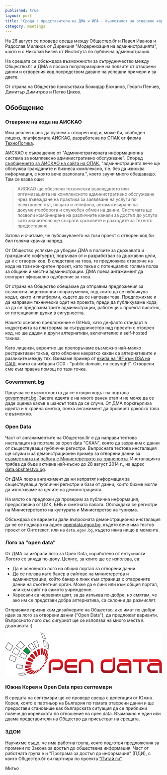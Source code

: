 ```yaml
---
published: true
layout: post
title: "Среща с представители на ДМА и ИПА - възможност за отваряне кода на АИСКАО"
category: meetings
---
```


На 26 август се проведе среща между Общество.бг и Павел Иванов и Радослав Миланов от Дирекция "Модернизация на администрацията", както и с Николай Бизев от Института по публична администрация.

На срещата се обсъждаха възможнисти за сътрудничество между Общество.бг и ДМА в посока популяризиране на ползите от отворени данни и отворения код посредством даване на успешни примери и за двете.

От страна на Общество присъстваха Божидар Божанов, Георги Пенчев, Димитър Димитров и Петко Циков.

## Обобщение

### Отваряне на кода на АИСКАО

Има реален шанс да пуснем с отворен код и, може би, свободен лиценз, [платформата АИСКАО, разработена по ОПАК](http://www.opac.government.bg/bg/topical/news/view/528) от фирма [ТехноЛогика](http://www.technologica.com/presscenter/news/news-last/2013/11/20/%D1%82%D0%B5%D1%85%D0%BD%D0%BE%D0%BB%D0%BE%D0%B3%D0%B8%D0%BA%D0%B0-%D1%83%D1%81%D0%BF%D0%B5%D1%88%D0%BD%D0%BE-%D0%BF%D1%80%D0%B8%D0%BA%D0%BB%D1%8E%D1%87%D0%B8-%D0%BF%D1%80%D0%BE%D0%B5%D0%BA%D1%82-%D0%B7%D0%B0-%D0%BA%D0%BE%D0%BC%D0%BF%D0%BB%D0%B5%D0%BA%D1%81%D0%BD%D0%B8-%D0%B5-%D1%83%D1%81%D0%BB%D1%83%D0%B3%D0%B8).

АИСКАО е съкращение от "Административната информационна система за комплексно административно обслужване". Според [съобщението за АИСКАО на сайта на ОПАК](http://www.opac.government.bg/bg/topical/news/view/528), "администрацията вече ще обслужва гражданите и бизнеса комплексно, т.е. без да изисква информация, с която вече разполага.", което звучи много обещаващо. Там се казва още:

> АИСКАО ще обезпечи технически въвеждането или оптимизацията на комплексното административно обслужване чрез въвеждане на практика за заявяване на услуги по електронен път, пощата и телефона, автоматизиране на документооборота и служебен обмен на данни. Системата ще позволи комбиниране на различните канали за достъп до услуги като значително ще съкрати сроковете и разходите за тяхното предоставяне.

Затова и считаме, че публикуването на този проект с отворен код би бил голяма крачка напред.

От Общество успяхме да убедим ДМА в ползите за държавата и гражданите софтуерът, поръчван от и разработван за държавни цели, да е с отворен код. В следствие на това, те предложиха отваряне на кода на този конкретен проект, като такъв с потенциално голяма полза за общини и местни администрации. ДМА поеха ангажимент да осигурят официално одобрение за това.

От страна на Общество обещахме да отправим предложения за възможни лицензионни споразумения, под които да се публикува кодът, както и платформи, където да се направи това. Предложихме и да направим технически одит на проекта, преди да публикуваме кода, за да се предпазим трите администрации, работещи с проекта пилотно, от потенциални дупки в сигурността.

Нашето основно предложение е GitHub, като де-факто стандарт в индустрията за платформа за сътрудничество над проекти с отворен код, но ще дадем и други алтернативи, включително и self-hosted такива.

Като лицензи, вероятно ще препоръчаме възможно най-малко рестриктивен такъв, като обясним накратко какви са алтернативите и разликите между тях. Взимаме пример от [екипа на 18F към GSA на САЩ](https://github.com/18F/open-source-policy/blob/master/LICENSE.md#readme), които са избрали CC0 - "public domain, no copyright". Отворени сме към правна помощ по тази точка.

### Government.bg

Проучва се възможността да се отвори кодът на портала [government.bg](http://www.government.bg/). Засега идеята е на много ранен етап и не може да се даде оценка какъв е шансът това да се случи. От ДМА порхвърлиха идеята и в крайна сметка, поеха ангажимент да проверят доколко това е възможно.

### Open Data

Част от ангажиментите на Общество.бг е да направи тестова инсталация на портала за open data "CKAN", която да захраним с данни от съществуващи публични регистри. Въпросната тестова инсталация ще служи и за демонстрационен пример за отворени данни за [съвместната ни работа с Министерството на транспорта](/meetings/2014/08/19/sreshta-kamen-spassov-mtits.html). Инсталацията трябва да бъде активна най-късно до 28 август 2014 г., на адрес [data.obshtestvo.bg](http://data.obshtestvo.bg/).

От ДМА поеха ангажимент да ни изпратят информация за съществуващи публични регистри и бази от данни, които бихме могли да използваме за целите на демонстрацията.

На място се предложи да проверим за публична информация, предоставяна от ЦИК, БНБ и сметната палата. Обсъждаха се регистри на Министерството на културата и Министерство на туризма.

Обсъждаха се варианти дали въпросната демонстрационна инсталация да не се подкара на адрес [opendata.egov.bg](http://opendata.egov.bg/), където вече има тестов проект от Онтотекст, или на `data.egov.bg`, където няма нищо в момента.

### Лого за "open data"

От ДМА са избрали лого за Open Data, изработено от ентусиасти. Логото се вижда по-долу. Целите, за които ще се използва, са:

- Да е основното лого на общия портал за отворени данни.
- Да се ползва като банер в сайтове на министерства и администрации, който банер е линк към страница с отворените данни на съответния орган. Може да е линк или към общия портал, или към сайт на самото учреждение.
- Харесали са червения цвят, за да изпъква по-добре, но смятам, че ако им се представи добра алтернатива, са склонни да размислят.

Отправяме призив към дизайнерите на Общество, ако имат по-добри идеи за лого за отворени данни ("Open Data"), да предложат варианти. Въпросното лого със сигурнот ще се използва на много места в държавата :)

![Open Data Logo Suggestion](/media/open-data-logo-suggestion.png)

### Южна Корея и Open Data през септември

В средата на септември ще се проведе среща с делегация от Южна Корея, която е партньор на България по темата отворени данни и ще предостави становище как българската ситуация да се приближи повече до корейската по отношение на open data. Възможно е един или двама представители на Общество да присъстват на срещата.

### ЗДОИ

Научихме също, че има работна група, която подготвя предложения за промени по Закона за достъп до обществена информация. Част от работната група е и "Програма за достъп до информация" (ПДИ), с които Общество.бг си партнира по проекта ["Питай ги"](https://pitaigi.bg/).

Митьо
